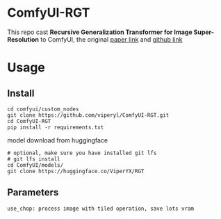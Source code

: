 # ComfyUI-RGT

This repo cast **Recursive Generalization Transformer for Image Super-Resolution** to ComfyUI, the original [paper link](https://arxiv.org/abs/2303.06373) and [github link](https://github.com/zhengchen1999/RGT)

# Usage

## Install

```
cd comfyui/custom_nodes
git clone https://github.com/viperyl/ComfyUI-RGT.git
cd ComfyUI-RGT
pip install -r requirements.txt
```

model download from huggingface

```
# optional, make sure you have installed git lfs
# git lfs install
cd ComfyUI/models/
git clone https://huggingface.co/ViperYX/RGT
```



## Parameters

```
use_chop: process image with tiled operation, save lots vram 
```


